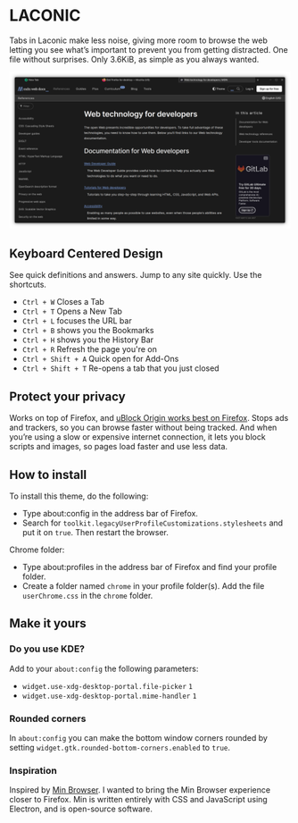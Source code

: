 # LACONIC

Tabs in Laconic make less noise, giving more room to browse the web letting you see what’s important to prevent you from getting distracted. One file without surprises. Only 3.6KiB, as simple as you always wanted.

![image](/assets/images/headerdark.png)

## Keyboard Centered Design

See quick definitions and answers. Jump to any site quickly. Use the shortcuts.

- `Ctrl + W` Closes a Tab
- `Ctrl + T` Opens a New Tab
- `Ctrl + L` focuses the URL bar
- `Ctrl + B` shows you the Bookmarks
- `Ctrl + H` shows you the History Bar
- `Ctrl + R` Refresh the page you're on
- `Ctrl + Shift + A` Quick open for Add-Ons
- `Ctrl + Shift + T` Re-opens a tab that you just closed

## Protect your privacy

Works on top of Firefox, and [uBlock Origin works best on Firefox](https://github.com/gorhill/uBlock/wiki/uBlock-Origin-works-best-on-Firefox). Stops ads and trackers, so you can browse faster without being tracked. And when you’re using a slow or expensive internet connection, it lets you block scripts and images, so pages load faster and use less data.

## How to install

To install this theme, do the following:

- Type about:config in the address bar of Firefox.
- Search for `toolkit.legacyUserProfileCustomizations.stylesheets` and put it on `true`. Then restart the browser.

Chrome folder:

- Type about:profiles in the address bar of Firefox and find your profile folder.
- Create a folder named `chrome` in your profile folder(s). Add the file `userChrome.css` in the `chrome` folder.

## Make it yours

### Do you use KDE?

Add to your `about:config` the following parameters:

- `widget.use-xdg-desktop-portal.file-picker` `1`
- `widget.use-xdg-desktop-portal.mime-handler` `1`

### Rounded corners

In `about:config` you can make the bottom window corners rounded by setting `widget.gtk.rounded-bottom-corners.enabled` to `true`.

### Inspiration

Inspired by [Min Browser](https://github.com/minbrowser/min). I wanted to bring the Min Browser experience closer to Firefox. Min is written entirely with CSS and JavaScript using Electron, and is open-source software.
